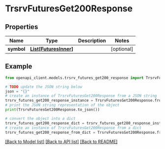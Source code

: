 # TrsrvFuturesGet200Response


## Properties

Name | Type | Description | Notes
------------ | ------------- | ------------- | -------------
**symbol** | [**List[FuturesInner]**](FuturesInner.md) |  | [optional] 

## Example

```python
from openapi_client.models.trsrv_futures_get200_response import TrsrvFuturesGet200Response

# TODO update the JSON string below
json = "{}"
# create an instance of TrsrvFuturesGet200Response from a JSON string
trsrv_futures_get200_response_instance = TrsrvFuturesGet200Response.from_json(json)
# print the JSON string representation of the object
print(TrsrvFuturesGet200Response.to_json())

# convert the object into a dict
trsrv_futures_get200_response_dict = trsrv_futures_get200_response_instance.to_dict()
# create an instance of TrsrvFuturesGet200Response from a dict
trsrv_futures_get200_response_from_dict = TrsrvFuturesGet200Response.from_dict(trsrv_futures_get200_response_dict)
```
[[Back to Model list]](../README.md#documentation-for-models) [[Back to API list]](../README.md#documentation-for-api-endpoints) [[Back to README]](../README.md)


